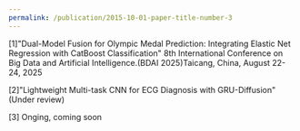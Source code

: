 ```yaml
---
permalink: /publication/2015-10-01-paper-title-number-3
---
```


[1]"Dual-Model Fusion for Olympic Medal Prediction: Integrating Elastic Net Regression with CatBoost Classification" 8th International Conference on Big Data and Artificial Intelligence.(BDAI 2025)Taicang, China, August 22-24, 2025


[2]"Lightweight Multi-task CNN for ECG Diagnosis with GRU-Diffusion" (Under review)


[3] Onging, coming soon
